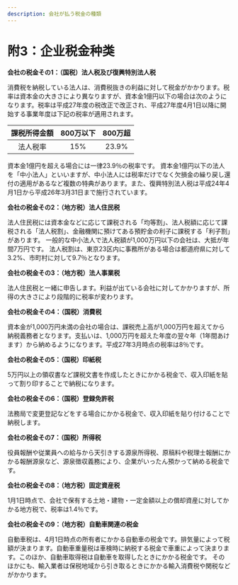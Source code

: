 ```yaml
---
description: 会社が払う税金の種類
---
```


# 附3：企业税金种类

**会社の税金その1：（国税）法人税及び復興特別法人税**

消費税を納税している法人は、消費税抜きの利益に対して税金がかかります。税率は資本金の大きさにより異なりますが、資本金1億円以下の場合は次のようになります。税率は平成27年度の税改正で改正され、平成27年度4月1日以降に開始する事業年度は下記の税率が適用されます。

| 課税所得金額 | 800万以下 | 800万超 |
| :---: | :---: | :---: |
| 法人税率 | 15% | 23.9% |

資本金1億円を超える場合には一律23.9％の税率です。 資本金1億円以下の法人を「中小法人」といいますが、中小法人には税率だけでなく欠損金の繰り戻し還付の適用があるなど複数の特典があります。また、復興特別法人税は平成24年4月1日から平成26年3月31日まで施行されています。

**会社の税金その2：（地方税）法人住民税**

法人住民税には資本金などに応じて課税される「均等割」、法人税額に応じて課税される「法人税割」、金融機関に預けてある預貯金の利子に課税する「利子割」があります。 一般的な中小法人で法人税額が1,000万円以下の会社は、大抵が年間7万円です。 法人税割は、東京23区内に事務所がある場合は都道府県に対して3.2%、市町村に対して9.7％となります。

**会社の税金その3：（地方税）法人事業税**

法人住民税と一緒に申告します。利益が出ている会社に対してかかりますが、所得の大きさにより段階的に税率が変わります。

**会社の税金その4：（国税）消費税**

資本金が1,000万円未満の会社の場合は、課税売上高が1,000万円を超えてから納税義務者となります。支払いは、1,000万円を超えた年度の翌々年（1年間あけます）から納めるようになります。平成27年3月時点の税率は8％です。

**会社の税金その5：（国税）印紙税**

5万円以上の領収書など課税文書を作成したときにかかる税金で、収入印紙を貼って割り印することで納税になります。

**会社の税金その6：（国税）登録免許税**

法務局で変更登記などをする場合にかかる税金で、収入印紙を貼り付けることで納税します。

**会社の税金その7：（国税）所得税**

役員報酬や従業員への給与から天引きする源泉所得税、原稿料や税理士報酬にかかる報酬源泉など、源泉徴収義務により、企業がいったん預かって納める税金です。

**会社の税金その8：（地方税）固定資産税**

1月1日時点で、会社で保有する土地・建物・一定金額以上の償却資産に対してかかる地方税で、税率は1.4％です。

**会社の税金その9：（地方税）自動車関連の税金**

自動車税は、4月1日時点の所有者にかかる自動車の税金です。排気量によって税額が決まります。自動車重量税は車検時に納税する税金で車重によって決まります。このほか、自動車取得税は自動車を取得したときにかかる税金です。 そのほかにも、輸入業者は保税地域から引き取るときにかかる輸入消費税や関税などがかかります。

